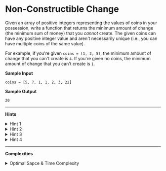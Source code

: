 # Non-Constructible Change

Given an array of positive integers representing the values of coins in your possession, write a function that returns the minimum amount of change (the minimum sum of money) that you *cannot* create. The given coins can have any positive integer value and aren't necessarily unique (i.e., you can have multiple coins of the same value).

For example, if you're given `coins = [1, 2, 5]`, the minimum amount of change that you can't create is `4`. If you're given no coins, the minimum amount of change that you can't create is `1`.

**Sample Input**
```
coins = [5, 7, 1, 1, 2, 3, 22]
```

**Sample Output**
```
20
```

---

**Hints**
<details>
    <summary>Hint 1</summary>

    One approach to solve this problem is to attempt to create every single
    amount of change, starting at 1 and going up until you eventually can't
    create an amount. While this approach works, there is a better one.
</details>

<details>
    <summary>Hint 2</summary>

    Start by sorting  the input array. Since you're trying to find the minimum
    amount of change that you can't create, it makes sense to consider the
    smallest coins first.
</details>

<details>
    <summary>Hint 3</summary>

    To understand the trick to this problem, consider the following example:
    coins = [1, 2, 4]. With this set of coins, we can create 1, 2, 3, 4, 5, 6, 7
    cents worth of change. Now, if we were to add a coin of value 9 to this set,
    we would not be able to create 8 cents. However, if we were to add a coin of
    value 7, we would be able to create 8 cents, and we would also be able to
    create all valuies of change from 1 to 15. Why is this the case?
</details>

<details>
    <summary>Hint 4</summary>
    
    Create a variable to store the amount of change that you can currently
    create up to. Sort all ofyour coins, and loop through them in ascending
    order. At every iteration, compare the current coin to the amount of change
    that you can currently create up to. Here are the two scenarios that you'll
    encounter:
    
    - The coin value is greater than the amount of change that you can currently
    create plus 1.
    
    - The coin value is smaller than or equal to the amount of change that you
    can currently create plus 1.
    
    In the first scenario, you simply return the current amount of change that
    you can create plus 1, because you can't create that amount of change. In
    the second scenario, you add the value of the coin to the amount of change
    that you can currently create up to, and you continue iterating through the
    coins.

    The reason for this is that, if you're in the second scenario, you can
    create all of the values of change that you can currently create plus the
    value of the coin that you just considered. lf you're given coins [1 , 2], 
    then you can make 1, 2, 3 cents. So if you add a coin of value 4, then you 
    can make 4 + 1 cents, 4 + 2 cents, and 4 + 3 cents. Thus, you can make up to 
    7 cents.   
</details>

---

**Complexities**
<details>
    <summary>Optimal Sapce & Time Complexity</summary>

    O(nlogn) time | O(1) space - where n is the number of coins
</details>